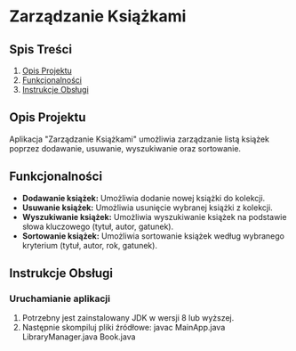 # Zarządzanie Książkami

## Spis Treści
1. [Opis Projektu](#opis-projektu)
2. [Funkcjonalności](#funkcjonalności)
3. [Instrukcje Obsługi](#instrukcje-obsługi)

## Opis Projektu
Aplikacja "Zarządzanie Książkami" umożliwia zarządzanie listą książek poprzez dodawanie, usuwanie, wyszukiwanie oraz sortowanie.

## Funkcjonalności
- **Dodawanie książek:** Umożliwia dodanie nowej książki do kolekcji.
- **Usuwanie książek:** Umożliwia usunięcie wybranej książki z kolekcji.
- **Wyszukiwanie książek:** Umożliwia wyszukiwanie książek na podstawie słowa kluczowego (tytuł, autor, gatunek).
- **Sortowanie książek:** Umożliwia sortowanie książek według wybranego kryterium (tytuł, autor, rok, gatunek).

## Instrukcje Obsługi

### Uruchamianie aplikacji
1. Potrzebny jest zainstalowany JDK w wersji 8 lub wyższej.
2. Następnie skompiluj pliki źródłowe: javac MainApp.java LibraryManager.java Book.java
